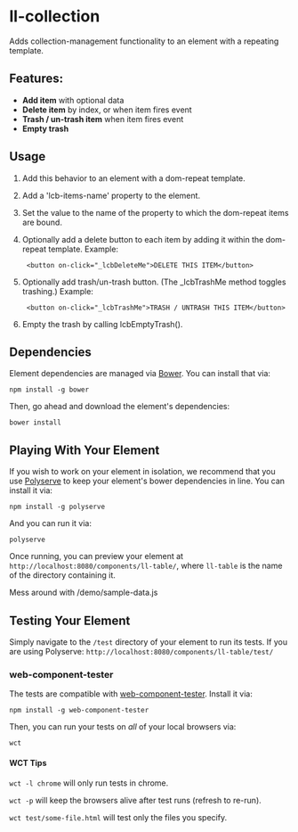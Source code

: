 # ll-collection

Adds collection-management functionality to an element with a repeating template.

## Features:

- **Add item** with optional data
- **Delete item** by index, or when item fires event
- **Trash / un-trash item** when item fires event
- **Empty trash**

## Usage

1. Add this behavior to an element with a dom-repeat template.
1. Add a 'lcb-items-name' property to the element.
1. Set the value to the name of the property to which the dom-repeat items are bound.
1. Optionally add a delete button to each item by adding it within the dom-repeat template. Example:

        <button on-click="_lcbDeleteMe">DELETE THIS ITEM</button>
1. Optionally add trash/un-trash button. (The _lcbTrashMe method toggles trashing.) Example:

        <button on-click="_lcbTrashMe">TRASH / UNTRASH THIS ITEM</button>
1. Empty the trash by calling lcbEmptyTrash().

## Dependencies

Element dependencies are managed via [Bower](http://bower.io/). You can install that via:

    npm install -g bower

Then, go ahead and download the element's dependencies:

    bower install


## Playing With Your Element

If you wish to work on your element in isolation, we recommend that you use
[Polyserve](https://github.com/PolymerLabs/polyserve) to keep your element's
bower dependencies in line. You can install it via:

    npm install -g polyserve

And you can run it via:

    polyserve

Once running, you can preview your element at
`http://localhost:8080/components/ll-table/`, where `ll-table` is the name of the directory containing it.

Mess around with /demo/sample-data.js


## Testing Your Element

Simply navigate to the `/test` directory of your element to run its tests. If
you are using Polyserve: `http://localhost:8080/components/ll-table/test/`


### web-component-tester

The tests are compatible with [web-component-tester](https://github.com/Polymer/web-component-tester).
Install it via:

    npm install -g web-component-tester

Then, you can run your tests on _all_ of your local browsers via:

    wct

#### WCT Tips

`wct -l chrome` will only run tests in chrome.

`wct -p` will keep the browsers alive after test runs (refresh to re-run).

`wct test/some-file.html` will test only the files you specify.
